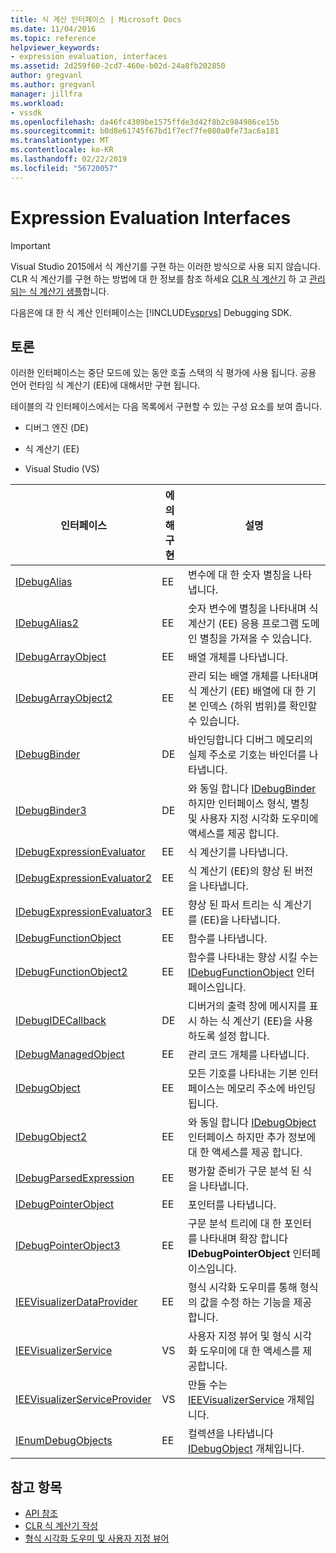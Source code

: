 ```yaml
---
title: 식 계산 인터페이스 | Microsoft Docs
ms.date: 11/04/2016
ms.topic: reference
helpviewer_keywords:
- expression evaluation, interfaces
ms.assetid: 2d259f60-2cd7-460e-b02d-24a8fb202850
author: gregvanl
ms.author: gregvanl
manager: jillfra
ms.workload:
- vssdk
ms.openlocfilehash: da46fc4309be1575ffde3d42f8b2c984986ce15b
ms.sourcegitcommit: b0d8e61745f67bd1f7ecf7fe080a0fe73ac6a181
ms.translationtype: MT
ms.contentlocale: ko-KR
ms.lasthandoff: 02/22/2019
ms.locfileid: "56720057"
---
```

# <a name="expression-evaluation-interfaces"></a>Expression Evaluation Interfaces
> [!IMPORTANT]
>  Visual Studio 2015에서 식 계산기를 구현 하는 이러한 방식으로 사용 되지 않습니다. CLR 식 계산기를 구현 하는 방법에 대 한 정보를 참조 하세요 [CLR 식 계산기](https://github.com/Microsoft/ConcordExtensibilitySamples/wiki/CLR-Expression-Evaluators) 하 고 [관리 되는 식 계산기 샘플](https://github.com/Microsoft/ConcordExtensibilitySamples/wiki/Managed-Expression-Evaluator-Sample)합니다.

 다음은에 대 한 식 계산 인터페이스는 [!INCLUDE[vsprvs](../../../code-quality/includes/vsprvs_md.md)] Debugging SDK.

## <a name="discussion"></a>토론
 이러한 인터페이스는 중단 모드에 있는 동안 호출 스택의 식 평가에 사용 됩니다. 공용 언어 런타임 식 계산기 (EE)에 대해서만 구현 됩니다.

 테이블의 각 인터페이스에서는 다음 목록에서 구현할 수 있는 구성 요소를 보여 줍니다.

-   디버그 엔진 (DE)

-   식 계산기 (EE)

-   Visual Studio (VS)

|인터페이스|에 의해 구현|설명|
|---------------|--------------------|-----------------|
|[IDebugAlias](../../../extensibility/debugger/reference/idebugalias.md)|EE|변수에 대 한 숫자 별칭을 나타냅니다.|
|[IDebugAlias2](../../../extensibility/debugger/reference/idebugalias2.md)|EE|숫자 변수에 별칭을 나타내며 식 계산기 (EE) 응용 프로그램 도메인 별칭을 가져올 수 있습니다.|
|[IDebugArrayObject](../../../extensibility/debugger/reference/idebugarrayobject.md)|EE|배열 개체를 나타냅니다.|
|[IDebugArrayObject2](../../../extensibility/debugger/reference/idebugarrayobject2.md)|EE|관리 되는 배열 개체를 나타내며 식 계산기 (EE) 배열에 대 한 기본 인덱스 (하위 범위)를 확인할 수 있습니다.|
|[IDebugBinder](../../../extensibility/debugger/reference/idebugbinder.md)|DE|바인딩합니다 디버그 메모리의 실제 주소로 기호는 바인더를 나타냅니다.|
|[IDebugBinder3](../../../extensibility/debugger/reference/idebugbinder3.md)|DE|와 동일 합니다 [IDebugBinder](../../../extensibility/debugger/reference/idebugbinder.md) 하지만 인터페이스 형식, 별칭 및 사용자 지정 시각화 도우미에 액세스를 제공 합니다.|
|[IDebugExpressionEvaluator](../../../extensibility/debugger/reference/idebugexpressionevaluator.md)|EE|식 계산기를 나타냅니다.|
|[IDebugExpressionEvaluator2](../../../extensibility/debugger/reference/idebugexpressionevaluator2.md)|EE|식 계산기 (EE)의 향상 된 버전을 나타냅니다.|
|[IDebugExpressionEvaluator3](../../../extensibility/debugger/reference/idebugexpressionevaluator3.md)|EE|향상 된 파서 트리는 식 계산기를 (EE)을 나타냅니다.|
|[IDebugFunctionObject](../../../extensibility/debugger/reference/idebugfunctionobject.md)|EE|함수를 나타냅니다.|
|[IDebugFunctionObject2](../../../extensibility/debugger/reference/idebugfunctionobject2.md)|EE|함수를 나타내는 향상 시킬 수는 [IDebugFunctionObject](../../../extensibility/debugger/reference/idebugfunctionobject.md) 인터페이스입니다.|
|[IDebugIDECallback](../../../extensibility/debugger/reference/idebugidecallback.md)|DE|디버거의 출력 창에 메시지를 표시 하는 식 계산기 (EE)을 사용 하도록 설정 합니다.|
|[IDebugManagedObject](../../../extensibility/debugger/reference/idebugmanagedobject.md)|EE|관리 코드 개체를 나타냅니다.|
|[IDebugObject](../../../extensibility/debugger/reference/idebugobject.md)|EE|모든 기호를 나타내는 기본 인터페이스는 메모리 주소에 바인딩됩니다.|
|[IDebugObject2](../../../extensibility/debugger/reference/idebugobject2.md)|EE|와 동일 합니다 [IDebugObject](../../../extensibility/debugger/reference/idebugobject.md) 인터페이스 하지만 추가 정보에 대 한 액세스를 제공 합니다.|
|[IDebugParsedExpression](../../../extensibility/debugger/reference/idebugparsedexpression.md)|EE|평가할 준비가 구문 분석 된 식을 나타냅니다.|
|[IDebugPointerObject](../../../extensibility/debugger/reference/idebugpointerobject.md)|EE|포인터를 나타냅니다.|
|[IDebugPointerObject3](../../../extensibility/debugger/reference/idebugpointerobject3.md)|EE|구문 분석 트리에 대 한 포인터를 나타내며 확장 합니다 **IDebugPointerObject** 인터페이스입니다.|
|[IEEVisualizerDataProvider](../../../extensibility/debugger/reference/ieevisualizerdataprovider.md)|EE|형식 시각화 도우미를 통해 형식의 값을 수정 하는 기능을 제공 합니다.|
|[IEEVisualizerService](../../../extensibility/debugger/reference/ieevisualizerservice.md)|VS|사용자 지정 뷰어 및 형식 시각화 도우미에 대 한 액세스를 제공합니다.|
|[IEEVisualizerServiceProvider](../../../extensibility/debugger/reference/ieevisualizerserviceprovider.md)|VS|만들 수는 [IEEVisualizerService](../../../extensibility/debugger/reference/ieevisualizerservice.md) 개체입니다.|
|[IEnumDebugObjects](../../../extensibility/debugger/reference/ienumdebugobjects.md)|EE|컬렉션을 나타냅니다 [IDebugObject](../../../extensibility/debugger/reference/idebugobject.md) 개체입니다.|

## <a name="see-also"></a>참고 항목
- [API 참조](../../../extensibility/debugger/reference/api-reference-visual-studio-debugging.md)
- [CLR 식 계산기 작성](../../../extensibility/debugger/writing-a-common-language-runtime-expression-evaluator.md)
- [형식 시각화 도우미 및 사용자 지정 뷰어](../../../extensibility/debugger/type-visualizer-and-custom-viewer.md)